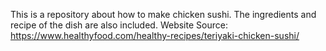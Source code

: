 This is a repository about how to make chicken sushi.
The ingredients and recipe of the dish are also included.
Website Source: https://www.healthyfood.com/healthy-recipes/teriyaki-chicken-sushi/